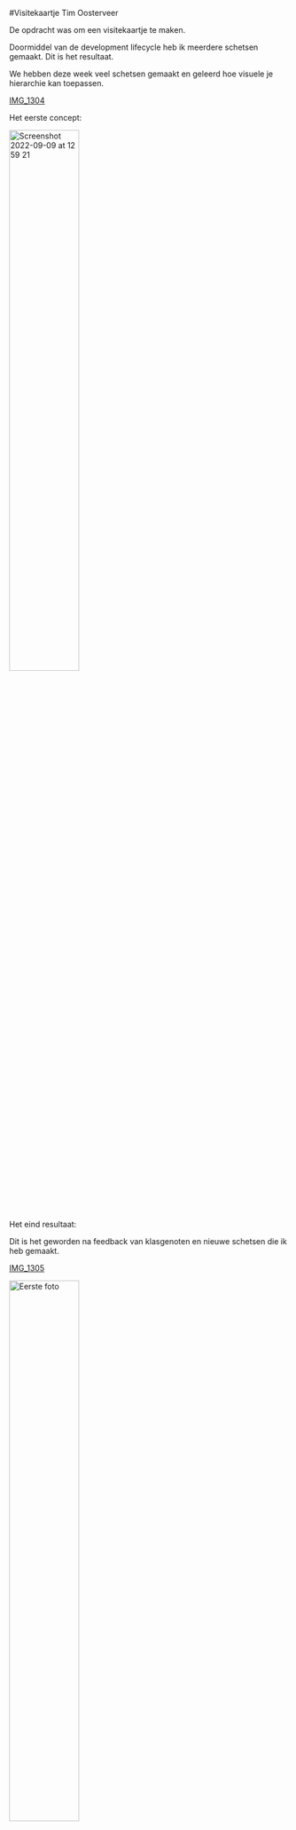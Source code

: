 #Visitekaartje Tim Oosterveer

De opdracht was om een visitekaartje te maken. 

Doormiddel van de development lifecycle heb ik meerdere schetsen gemaakt. Dit is het resultaat.

We hebben deze week veel schetsen gemaakt en geleerd hoe visuele je hierarchie kan toepassen.

[IMG_1304](https://user-images.githubusercontent.com/62908209/189336438-7d2ba168-7b74-4d2b-9c3d-0a7db8026fbe.jpg)




Het eerste concept:

<img width="50%" alt="Screenshot 2022-09-09 at 12 59 21" src="https://user-images.githubusercontent.com/62908209/189335614-ed88c56f-2275-4463-a921-694652f1069b.png">








Het eind resultaat:

Dit is het geworden na feedback van klasgenoten en nieuwe schetsen die ik heb gemaakt.

[IMG_1305](https://user-images.githubusercontent.com/62908209/189344272-7d9468e1-d31d-4a18-8442-b6f564dcff71.jpg)



<img width="50%" alt="Eerste foto" src="https://user-images.githubusercontent.com/62908209/189334854-e9f95506-660e-4f99-95bf-5830bba4fa6c.png">

<img width="50%" alt="Screenshot 2022-09-09 at 10 08 58" src="https://user-images.githubusercontent.com/62908209/189336541-24821515-2036-4dd7-a7f7-2bf4288679bc.png">

